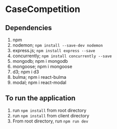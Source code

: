 # CaseCompetition
## Dependencies
1. npm
2. nodemon; `npm install --save-dev nodemon`
3. express.js; `npm install express --save`
4. concurrently; `npm install concurrently --save`
5. mongodb; npm i mongodb
6. mongoose; npm i mongoose
7. d3; npm i d3
8. bulma; npm i react-bulma
9. modal; npm i react-modal
## To run the application
1. run `npm install` from root directory
2. run `npm install` from client directory
3. From root directory, run `npm run dev`
